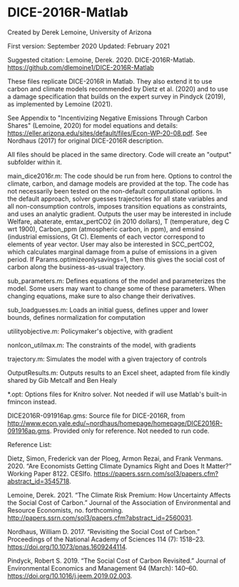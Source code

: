 # DICE-2016R-Matlab

Created by Derek Lemoine, University of Arizona

First version: September 2020
Updated: February 2021

Suggested citation: Lemoine, Derek.  2020.  DICE-2016R-Matlab. https://github.com/dlemoine1/DICE-2016R-Matlab

These files replicate DICE-2016R in Matlab.  They also extend it to use carbon and climate models recommended by Dietz et al. (2020) and to use a damage specification that builds on the expert survey in Pindyck (2019), as implemented by Lemoine (2021).

See Appendix to "Incentivizing Negative Emissions Through Carbon Shares" (Lemoine, 2020) for model equations and details: https://eller.arizona.edu/sites/default/files/Econ-WP-20-08.pdf.  See Nordhaus (2017) for original DICE-2016R description.

All files should be placed in the same directory.  Code will create an "output" subfolder within it.

main_dice2016r.m: The code should be run from here.  Options to control the climate, carbon, and damage models are provided at the top.  The code has not necessarily been tested on the non-default computational options.  In the default approach, solver guesses trajectories for all state variables and all non-consumption controls, imposes transition equations as constraints, and uses an analytic gradient.  Outputs the user may be interested in include Welfare, abaterate, emtax_pertCO2 (in 2010 dollars), T (temperature, deg C wrt 1900), Carbon_ppm (atmospheric carbon, in ppm), and emsind (industrial emissions, Gt C).  Elements of each vector correspond to elements of year vector.  User may also be interested in SCC_pertCO2, which calculates marginal damage from a pulse of emissions in a given period.  If Params.optimizeonlysavings=1, then this gives the social cost of carbon along the business-as-usual trajectory.

sub_parameters.m: Defines equations of the model and parameterizes the model.  Some users may want to change some of these parameters.  When changing equations, make sure to also change their derivatives.

sub_loadguesses.m: Loads an initial guess, defines upper and lower bounds, defines normalization for computation

utilityobjective.m: Policymaker's objective, with gradient

nonlcon_utilmax.m: The constraints of the model, with gradients

trajectory.m: Simulates the model with a given trajectory of controls

OutputResults.m: Outputs results to an Excel sheet, adapted from file kindly shared by Gib Metcalf and Ben Healy

*.opt: Options files for Knitro solver.  Not needed if will use Matlab's built-in fmincon instead.

DICE2016R-091916ap.gms: Source file for DICE-2016R, from http://www.econ.yale.edu/~nordhaus/homepage/homepage/DICE2016R-091916ap.gms.  Provided only for reference.  Not needed to run code.



Reference List:

Dietz, Simon, Frederick van der Ploeg, Armon Rezai, and Frank Venmans. 2020. “Are Economists Getting Climate Dynamics Right and Does It Matter?” Working Paper 8122. CESIfo. https://papers.ssrn.com/sol3/papers.cfm?abstract_id=3545718.

Lemoine, Derek. 2021. “The Climate Risk Premium: How Uncertainty Affects the Social Cost of Carbon.” Journal of the Association of Environmental and Resource Economists, no. forthcoming. http://papers.ssrn.com/sol3/papers.cfm?abstract_id=2560031.

Nordhaus, William D. 2017. “Revisiting the Social Cost of Carbon.” Proceedings of the National Academy of Sciences 114 (7): 1518–23. https://doi.org/10.1073/pnas.1609244114.

Pindyck, Robert S. 2019. “The Social Cost of Carbon Revisited.” Journal of Environmental Economics and Management 94 (March): 140–60. https://doi.org/10.1016/j.jeem.2019.02.003.

